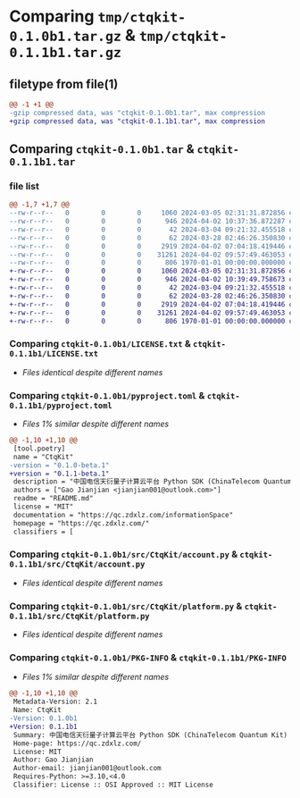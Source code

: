 # Comparing `tmp/ctqkit-0.1.0b1.tar.gz` & `tmp/ctqkit-0.1.1b1.tar.gz`

## filetype from file(1)

```diff
@@ -1 +1 @@
-gzip compressed data, was "ctqkit-0.1.0b1.tar", max compression
+gzip compressed data, was "ctqkit-0.1.1b1.tar", max compression
```

## Comparing `ctqkit-0.1.0b1.tar` & `ctqkit-0.1.1b1.tar`

### file list

```diff
@@ -1,7 +1,7 @@
--rw-r--r--   0        0        0     1060 2024-03-05 02:31:31.872856 ctqkit-0.1.0b1/LICENSE.txt
--rw-r--r--   0        0        0      946 2024-04-02 10:37:36.872287 ctqkit-0.1.0b1/pyproject.toml
--rw-r--r--   0        0        0       42 2024-03-04 09:21:32.455518 ctqkit-0.1.0b1/README.md
--rw-r--r--   0        0        0       62 2024-03-28 02:46:26.350830 ctqkit-0.1.0b1/src/CtqKit/__init__.py
--rw-r--r--   0        0        0     2919 2024-04-02 07:04:18.419446 ctqkit-0.1.0b1/src/CtqKit/account.py
--rw-r--r--   0        0        0    31261 2024-04-02 09:57:49.463053 ctqkit-0.1.0b1/src/CtqKit/platform.py
--rw-r--r--   0        0        0      806 1970-01-01 00:00:00.000000 ctqkit-0.1.0b1/PKG-INFO
+-rw-r--r--   0        0        0     1060 2024-03-05 02:31:31.872856 ctqkit-0.1.1b1/LICENSE.txt
+-rw-r--r--   0        0        0      946 2024-04-02 10:39:49.758673 ctqkit-0.1.1b1/pyproject.toml
+-rw-r--r--   0        0        0       42 2024-03-04 09:21:32.455518 ctqkit-0.1.1b1/README.md
+-rw-r--r--   0        0        0       62 2024-03-28 02:46:26.350830 ctqkit-0.1.1b1/src/CtqKit/__init__.py
+-rw-r--r--   0        0        0     2919 2024-04-02 07:04:18.419446 ctqkit-0.1.1b1/src/CtqKit/account.py
+-rw-r--r--   0        0        0    31261 2024-04-02 09:57:49.463053 ctqkit-0.1.1b1/src/CtqKit/platform.py
+-rw-r--r--   0        0        0      806 1970-01-01 00:00:00.000000 ctqkit-0.1.1b1/PKG-INFO
```

### Comparing `ctqkit-0.1.0b1/LICENSE.txt` & `ctqkit-0.1.1b1/LICENSE.txt`

 * *Files identical despite different names*

### Comparing `ctqkit-0.1.0b1/pyproject.toml` & `ctqkit-0.1.1b1/pyproject.toml`

 * *Files 1% similar despite different names*

```diff
@@ -1,10 +1,10 @@
 [tool.poetry]
 name = "CtqKit"
-version = "0.1.0-beta.1"
+version = "0.1.1-beta.1"
 description = "中国电信天衍量子计算云平台 Python SDK (ChinaTelecom Quantum Kit)"
 authors = ["Gao Jianjian <jianjian001@outlook.com>"]
 readme = "README.md"
 license = "MIT"
 documentation = "https://qc.zdxlz.com/informationSpace"
 homepage = "https://qc.zdxlz.com/"
 classifiers = [
```

### Comparing `ctqkit-0.1.0b1/src/CtqKit/account.py` & `ctqkit-0.1.1b1/src/CtqKit/account.py`

 * *Files identical despite different names*

### Comparing `ctqkit-0.1.0b1/src/CtqKit/platform.py` & `ctqkit-0.1.1b1/src/CtqKit/platform.py`

 * *Files identical despite different names*

### Comparing `ctqkit-0.1.0b1/PKG-INFO` & `ctqkit-0.1.1b1/PKG-INFO`

 * *Files 1% similar despite different names*

```diff
@@ -1,10 +1,10 @@
 Metadata-Version: 2.1
 Name: CtqKit
-Version: 0.1.0b1
+Version: 0.1.1b1
 Summary: 中国电信天衍量子计算云平台 Python SDK (ChinaTelecom Quantum Kit)
 Home-page: https://qc.zdxlz.com/
 License: MIT
 Author: Gao Jianjian
 Author-email: jianjian001@outlook.com
 Requires-Python: >=3.10,<4.0
 Classifier: License :: OSI Approved :: MIT License
```

